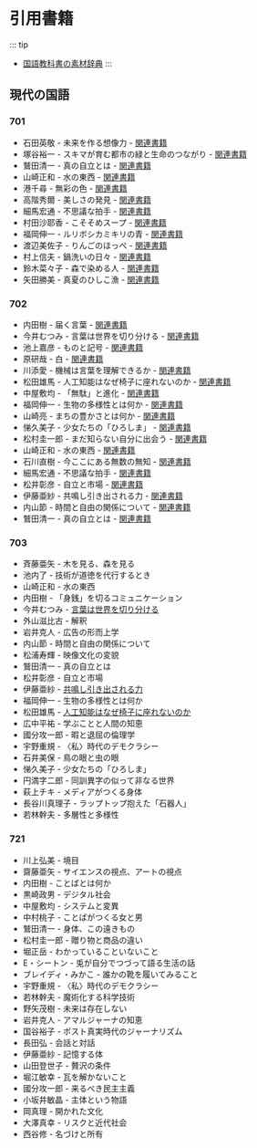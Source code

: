 # 引用書籍

::: tip
- [国語教科書の素材辞典](https://kokugosozai.com)
:::

## 現代の国語

### 701

- 石田英敬 - 未来を作る想像力 - [関連書籍](https://www.amazon.co.jp/-/en/石田-英敬/dp/4005006566)
- 塚谷裕一 - スキマが育む都市の緑と生命のつながり - [関連書籍](https://www.amazon.co.jp/カラー版-スキマの植物の世界-中公新書-塚谷-裕一/dp/4121023110)
- 鷲田清一 - 真の自立とは - [関連書籍](https://www.amazon.co.jp/濃霧の中の方向感覚-鷲田清一/dp/4794970668)
- 山崎正和 - 水の東西 - [関連書籍](https://www.amazon.co.jp/混沌からの表現-ちくま学芸文庫-山崎-正和/dp/4480090835)
- 港千尋 - 無彩の色 - [関連書籍](https://www.amazon.co.jp/現代色彩論講義-本当の色を求めて-港千尋/dp/4900997919)
- 高階秀爾 - 美しさの発見 - [関連書籍](https://www.amazon.co.jp/日本人にとって美しさとは何か-単行本-高階-秀爾/dp/4480873848)
- 細馬宏通 - 不思議な拍手 - [関連書籍](https://www.amazon.co.jp/介護するからだ-シリーズ-ケアをひらく-細馬-宏通/dp/4260028022)
- 村田沙耶香 - こそそめスープ - [関連書籍](https://www.amazon.co.jp/となりの脳世界-村田沙耶香/dp/4022515554)
- 福岡伸一 - ルリボシカミキリの青 - [関連書籍](https://www.amazon.co.jp/ルリボシカミキリの青-福岡-伸一/dp/4163724303)
- 渡辺美佐子 - りんごのほっぺ - [関連書籍](https://www.amazon.co.jp/ひとり旅-一人芝居-渡辺-美佐子/dp/4062032856)
- 村上信夫 - 鍋洗いの日々 - [関連書籍](https://www.amazon.co.jp/dp/4532164141)
- 鈴木菜々子 - 森で染める人 - [関連書籍](https://www.amazon.co.jp/森ではたらく-27人の27の仕事-古川-大輔/dp/476151339X)
- 矢田勝美 - 真夏のひしこ漁 - [関連書籍](https://www.amazon.co.jp/いのちをつなぐ海のものがたり-未来に続く、いのちの循環-矢田勝美/dp/4899775288)

### 702

- 内田樹 - 届く言葉 - [関連書籍](https://www.amazon.co.jp/dp/4167905809)
- 今井むつみ - 言葉は世界を切り分ける - [関連書籍](https://www.amazon.co.jp/ことばと思考-岩波新書-今井-むつみ/dp/4004312787)
- 池上嘉彦 - ものと記号 - [関連書籍](https://www.amazon.co.jp/文化記号論-講談社学術文庫-池上-嘉彦/dp/4061591371)
- 原研哉 - 白 - [関連書籍](https://www.amazon.co.jp/白-原-研哉/dp/4120039374)
- 川添愛 - 機械は言葉を理解できるか - [関連書籍](https://www.amazon.co.jp/ヒトの言葉-機械の言葉-「人工知能と話す」以前の言語学-角川新書-川添/dp/4040823486)
- 松田雄馬 - 人工知能はなぜ椅子に座れないのか - [関連書籍](https://www.amazon.co.jp/人工知能はなぜ椅子に座れないのか-情報化社会における「知」と「生命」-新潮選書-松田-雄馬/dp/4106038315)
- 中屋敷均 - 「無駄」と進化 - [関連書籍](https://www.amazon.co.jp/生命のからくり-講談社現代新書-中屋敷均-ebook/dp/B00LUMW7VC)
- 福岡伸一 - 生物の多様性とは何か - [関連書籍](https://www.amazon.co.jp/生物多様性100問-盛山-正仁/dp/4863240309)
- 山崎亮 - まちの豊かさとは何か - [関連書籍](https://www.amazon.co.jp/まちの幸福論-コミュニティデザインから考える-山崎-亮/dp/4140815442)
- 悌久美子 - 少女たちの「ひろしま」 - [関連書籍](https://www.amazon.co.jp/昭和二十年夏、女たちの戦争-角川文庫-梯-久美子/dp/4041003822)
- 松村圭一郎 - まだ知らない自分に出会う - [関連書籍](https://www.amazon.co.jp/NHK出版-学びのきほん-はみだしの人類学-教養・文化シリーズ-NHK出版学びのきほん/dp/4144072541)
- 山崎正和 - 水の東西 - [関連書籍](https://www.amazon.co.jp/混沌からの表現-ちくま学芸文庫-山崎-正和/dp/4480090835)
- 石川直樹 - 今ここにある無数の無知 - [関連書籍](https://www.amazon.co.jp/増補新版-いま生きているという冒険-よりみちパン-セ-石川直樹/dp/4788516144)
- 細馬宏通 - 不思議な拍手 - [関連書籍](https://www.amazon.co.jp/介護するからだ-シリーズ-ケアをひらく-細馬-宏通/dp/4260028022)
- 松井彰彦 - 自立と市場 - [関連書籍](https://www.amazon.co.jp/市場って何だろう-──自立と依存の経済学-ちくまプリマー新書-松井彰彦-ebook/dp/B07G96G4LS)
- 伊藤亜紗 - 共鳴し引き出される力 - [関連書籍](http://shougaikatsuyaku.town/blog/190412/)
- 内山節 - 時間と自由の関係について - [関連書籍](https://www.amazon.co.jp/子どもたちの時間-内山節著作集-内山-節/dp/454014135X)
- 鷲田清一 - 真の自立とは - [関連書籍](https://www.amazon.co.jp/濃霧の中の方向感覚-鷲田清一/dp/4794970668)

### 703

- 斉藤亜矢 - 木を見る、森を見る
- 池内了 - 技術が道徳を代行するとき
- 山崎正和 - 水の東西
- 内田樹 - 「身銭」を切るコミュニケーション
- 今井むつみ - [言葉は世界を切り分ける](https://www.amazon.co.jp/ことばと思考-岩波新書-今井-むつみ/dp/4004312787)
- 外山滋比古 - 解釈
- 岩井克人 - 広告の形而上学
- 内山節 - 時間と自由の関係について
- 松浦寿輝 - 映像文化の変貌
- 鷲田清一 - 真の自立とは
- 松井彰彦 - 自立と市場
- 伊藤亜紗 - [共鳴し引き出される力](http://shougaikatsuyaku.town/blog/190412/)
- 福岡伸一 - 生物の多様性とは何か
- 松田雄馬 - [人工知能はなぜ椅子に座れないのか](https://www.amazon.co.jp/人工知能はなぜ椅子に座れないのか-情報化社会における「知」と「生命」-新潮選書-松田-雄馬/dp/4106038315)
- 広中平祐 - 学ぶことと人間の知恵
- 國分攻一郎 - 暇と退屈の倫理学
- 宇野重規 - 〈私〉時代のデモクラシー
- 石井美保 - 鳥の眼と虫の眼
- 悌久美子 - 少女たちの「ひろしま」
- 円満字二郎 - 同訓異字の似って非なる世界
- 萩上チキ - メディアがつくる身体
- 長谷川真理子 - ラップトップ抱えた「石器人」
- 若林幹夫 - 多層性と多様性

### 721

- 川上弘美 - 境目
- 齋藤亜矢 - サイエンスの視点、アートの視点
- 内田樹 - ことばとは何か
- 黒崎政男 - デジタル社会
- 中屋敷均 - システムと変異
- 中村桃子 - ことばがつくる女と男
- 鷲田清一 - 身体、この遠きもの
- 松村圭一郎 - 贈り物と商品の違い
- 堀正岳 - わかっていることいないこと
- E・シートン - 兎が自分でつづって語る生活の話
- ブレイディ・みかこ - 誰かの靴を履いてみること
- 宇野重規 - 〈私〉時代のデモクラシー
- 若林幹夫 - 魔術化する科学技術
- 野矢茂樹 - 未来は存在しない
- 岩井克人 - アマルジャーナの知恵
- 国谷裕子 - ポスト真実時代のジャーナリズム
- 長田弘 - 会話と対話
- 伊藤亜紗 - 記憶する体
- 山田登世子 - 贅沢の条件
- 堀江敏幸 - 瓦を解かないこと
- 國分攻一郎 - 来るべき民主主義
- 小坂井敏晶 - 主体という物語
- 岡真理 - 開かれた文化
- 大澤真幸 - リスクと近代社会
- 西谷修 - 名づけと所有

